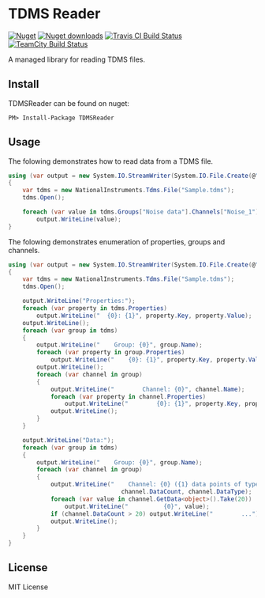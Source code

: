 TDMS Reader
=============

[![Nuget](http://img.shields.io/nuget/v/TDMSReader.svg?style=flat)](http://www.nuget.org/packages/TDMSReader/) [![Nuget downloads](http://img.shields.io/nuget/dt/TDMSReader.svg?style=flat)](http://www.nuget.org/packages/TDMSReader/) [![Travis CI Build Status](http://img.shields.io/travis/mikeobrien/TDMSReader.svg?style=flat&label=Travis%20CI)](https://travis-ci.org/mikeobrien/TDMSReader) [![TeamCity Build Status](https://img.shields.io/teamcity/http/build.mikeobrien.net/s/tdmsreader.svg?style=flat&label=TeamCity)](http://build.mikeobrien.net/viewType.html?buildTypeId=tdmsreader&guest=1)

A managed library for reading TDMS files.

## Install

TDMSReader can be found on nuget:

    PM> Install-Package TDMSReader

## Usage

The folowing demonstrates how to read data from a TDMS file.

```csharp
using (var output = new System.IO.StreamWriter(System.IO.File.Create(@"D:\export.txt")))
{
    var tdms = new NationalInstruments.Tdms.File("Sample.tdms");
    tdms.Open();

    foreach (var value in tdms.Groups["Noise data"].Channels["Noise_1"].GetData<double>())
        output.WriteLine(value);
}
```

The folowing demonstrates enumeration of properties, groups and channels.

```csharp
using (var output = new System.IO.StreamWriter(System.IO.File.Create(@"D:\tdms.overvw.txt")))
{
    var tdms = new NationalInstruments.Tdms.File("Sample.tdms");
    tdms.Open();

    output.WriteLine("Properties:");
    foreach (var property in tdms.Properties)
        output.WriteLine("  {0}: {1}", property.Key, property.Value);
    output.WriteLine();
    foreach (var group in tdms)
    {
        output.WriteLine("    Group: {0}", group.Name);
        foreach (var property in group.Properties)
            output.WriteLine("    {0}: {1}", property.Key, property.Value);
        output.WriteLine();
        foreach (var channel in group)
        {
            output.WriteLine("        Channel: {0}", channel.Name);
            foreach (var property in channel.Properties)
                output.WriteLine("        {0}: {1}", property.Key, property.Value);
            output.WriteLine();
        }
    }

    output.WriteLine("Data:");
    foreach (var group in tdms)
    {
        output.WriteLine("    Group: {0}", group.Name);
        foreach (var channel in group)
        {
            output.WriteLine("    Channel: {0} ({1} data points of type {2})", channel.Name,
                                channel.DataCount, channel.DataType);
            foreach (var value in channel.GetData<object>().Take(20))
                output.WriteLine("          {0}", value);
            if (channel.DataCount > 20) output.WriteLine("        ...");
            output.WriteLine();
        }
    }
}
```

## License
MIT License